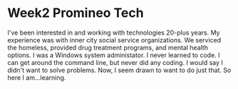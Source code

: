 # Week2 Promineo Tech

I've been interested in and working with technologies 20-plus years. My experience was with inner city social service organizations. We serviced the homeless, provided drug treatment programs, and mental health options. I was a Windows system administator. I never learned to code. I can get around the command line, but never did any coding. I would say I didn't want to solve problems. Now, I seem drawn to want to do just that. So here I am...learning.
